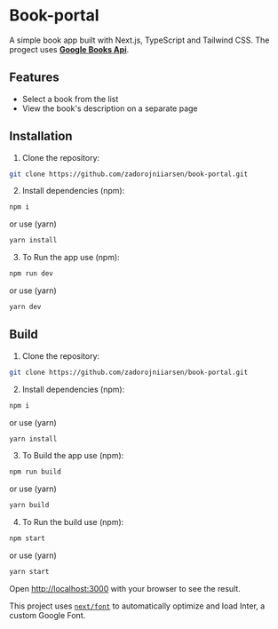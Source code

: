 # Book-portal

A simple book app built with Next.js, TypeScript and Tailwind CSS. The progect uses **[Google Books Api](https://developers.google.com/books/docs/v1/using?hl=ru)**.

## Features
- Select a book from the list
- View the book's description on a separate page

## Installation
1. Clone the repository:

```bash
git clone https://github.com/zadorojniiarsen/book-portal.git
```

2. Install dependencies (npm):

```bash
npm i 
```

   or use (yarn)

```bash
yarn install
```

3. To Run the app use (npm):

```bash
npm run dev
```

   or use (yarn)

```bash
yarn dev
```

## Build
1. Clone the repository:

```bash
git clone https://github.com/zadorojniiarsen/book-portal.git
```

2. Install dependencies (npm):

```bash
npm i 
```

   or use (yarn)

```bash
yarn install
```

3. To Build the app use (npm):

```bash
npm run build
```

   or use (yarn)

```bash
yarn build
```

4. To Run the build use (npm):

```bash
npm start
```

   or use (yarn)

```bash
yarn start
```


Open [http://localhost:3000](http://localhost:3000) with your browser to see the result.

This project uses [`next/font`](https://nextjs.org/docs/basic-features/font-optimization) to automatically optimize and load Inter, a custom Google Font.